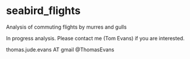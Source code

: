 # seabird_flights
Analysis of commuting flights by murres and gulls

In progress analysis. Please contact me (Tom Evans) if you are interested.

thomas.jude.evans AT gmail
@ThomasEvans
